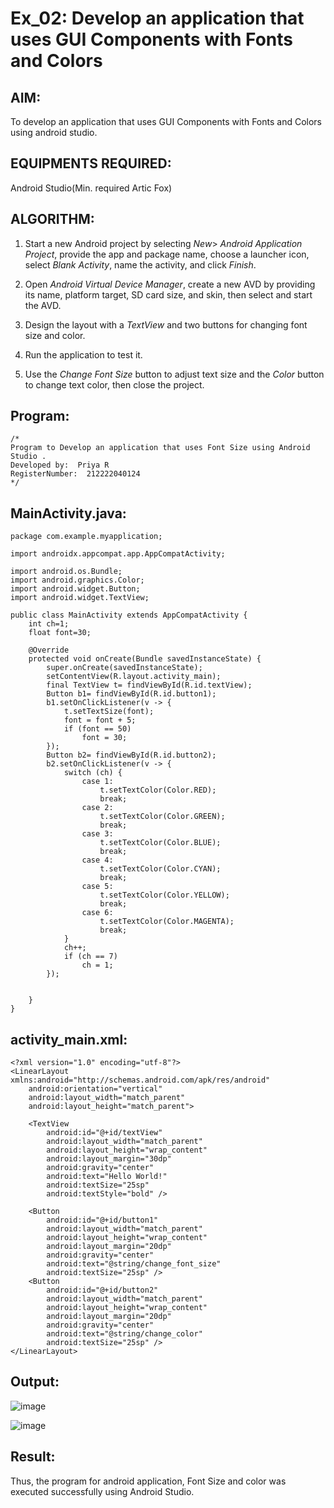 
# Ex_02: Develop an application that uses GUI Components with Fonts and Colors


## AIM:
To develop an application that uses GUI Components with Fonts and Colors using android studio.

## EQUIPMENTS REQUIRED:

Android Studio(Min. required Artic Fox)


## ALGORITHM:
1. Start a new Android project by selecting *New*> *Android Application Project*, provide the app and package name, choose a launcher icon, select *Blank Activity*, name the activity, and click *Finish*.

2. Open *Android Virtual Device Manager*, create a new AVD by providing its name, platform target, SD card size, and skin, then select and start the AVD.

3. Design the layout with a *TextView* and two buttons for changing font size and color.

4. Run the application to test it.

5. Use the *Change Font Size* button to adjust text size and the *Color* button to change text color, then close the project.


## Program:
 ```
/*
Program to Develop an application that uses Font Size using Android Studio .
Developed by:  Priya R
RegisterNumber:  212222040124
*/
```

## MainActivity.java:

```
package com.example.myapplication;

import androidx.appcompat.app.AppCompatActivity;

import android.os.Bundle;
import android.graphics.Color;
import android.widget.Button;
import android.widget.TextView;

public class MainActivity extends AppCompatActivity {
    int ch=1;
    float font=30;

    @Override
    protected void onCreate(Bundle savedInstanceState) {
        super.onCreate(savedInstanceState);
        setContentView(R.layout.activity_main);
        final TextView t= findViewById(R.id.textView);
        Button b1= findViewById(R.id.button1);
        b1.setOnClickListener(v -> {
            t.setTextSize(font);
            font = font + 5;
            if (font == 50)
                font = 30;
        });
        Button b2= findViewById(R.id.button2);
        b2.setOnClickListener(v -> {
            switch (ch) {
                case 1:
                    t.setTextColor(Color.RED);
                    break;
                case 2:
                    t.setTextColor(Color.GREEN);
                    break;
                case 3:
                    t.setTextColor(Color.BLUE);
                    break;
                case 4:
                    t.setTextColor(Color.CYAN);
                    break;
                case 5:
                    t.setTextColor(Color.YELLOW);
                    break;
                case 6:
                    t.setTextColor(Color.MAGENTA);
                    break;
            }
            ch++;
            if (ch == 7)
                ch = 1;
        });


    }
}

```




## activity_main.xml:

```
<?xml version="1.0" encoding="utf-8"?>
<LinearLayout xmlns:android="http://schemas.android.com/apk/res/android"
    android:orientation="vertical"
    android:layout_width="match_parent"
    android:layout_height="match_parent">

    <TextView
        android:id="@+id/textView"
        android:layout_width="match_parent"
        android:layout_height="wrap_content"
        android:layout_margin="30dp"
        android:gravity="center"
        android:text="Hello World!"
        android:textSize="25sp"
        android:textStyle="bold" />

    <Button
        android:id="@+id/button1"
        android:layout_width="match_parent"
        android:layout_height="wrap_content"
        android:layout_margin="20dp"
        android:gravity="center"
        android:text="@string/change_font_size"
        android:textSize="25sp" />
    <Button
        android:id="@+id/button2"
        android:layout_width="match_parent"
        android:layout_height="wrap_content"
        android:layout_margin="20dp"
        android:gravity="center"
        android:text="@string/change_color"
        android:textSize="25sp" />
</LinearLayout>

```

## Output:

![image](https://github.com/user-attachments/assets/8e7ac7c9-2b0f-4009-80d8-fa56e716e3b4)

![image](https://github.com/user-attachments/assets/af44ae2b-0608-452c-a588-05201901ab8e)






## Result:
Thus, the program for android application, Font Size and color was executed successfully using Android Studio.
